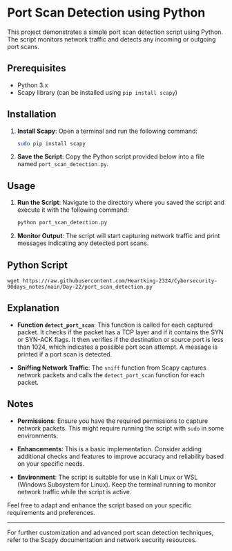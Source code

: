 # Port Scan Detection using Python

This project demonstrates a simple port scan detection script using Python. The script monitors network traffic and detects any incoming or outgoing port scans.

## Prerequisites

- Python 3.x
- Scapy library (can be installed using `pip install scapy`)

## Installation

1. **Install Scapy**: Open a terminal and run the following command:

   ```bash
   sudo pip install scapy
   ```

2. **Save the Script**: Copy the Python script provided below into a file named `port_scan_detection.py`.

## Usage

1. **Run the Script**: Navigate to the directory where you saved the script and execute it with the following command:

   ```bash
   python port_scan_detection.py
   ```

2. **Monitor Output**: The script will start capturing network traffic and print messages indicating any detected port scans.

## Python Script
 ```
 wget https://raw.githubusercontent.com/Heartking-2324/Cybersecurity-90days_notes/main/Day-22/port_scan_detection.py
 ```

## Explanation

- **Function `detect_port_scan`**: This function is called for each captured packet. It checks if the packet has a TCP layer and if it contains the SYN or SYN-ACK flags. It then verifies if the destination or source port is less than 1024, which indicates a possible port scan attempt. A message is printed if a port scan is detected.

- **Sniffing Network Traffic**: The `sniff` function from Scapy captures network packets and calls the `detect_port_scan` function for each packet.

## Notes

- **Permissions**: Ensure you have the required permissions to capture network packets. This might require running the script with `sudo` in some environments.

- **Enhancements**: This is a basic implementation. Consider adding additional checks and features to improve accuracy and reliability based on your specific needs.

- **Environment**: The script is suitable for use in Kali Linux or WSL (Windows Subsystem for Linux). Keep the terminal running to monitor network traffic while the script is active.

Feel free to adapt and enhance the script based on your specific requirements and preferences.

---

For further customization and advanced port scan detection techniques, refer to the Scapy documentation and network security resources.
```
